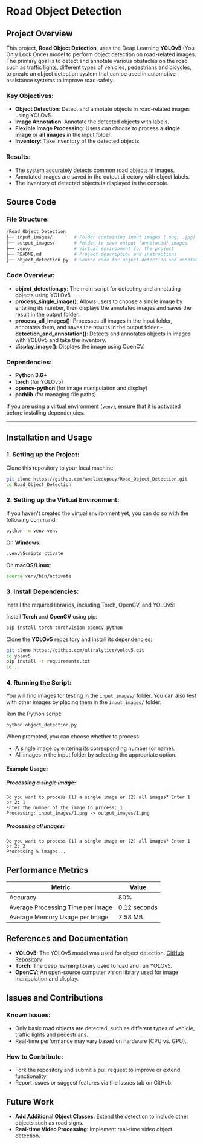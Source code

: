 
# Road Object Detection

## Project Overview

This project, **Road Object Detection**, uses the Deap Learning **YOLOv5** (You Only Look Once) model to perform object detection on road-related images. The primary goal is to detect and annotate various obstacles on the road such as traffic lights, different types of vehicles, pedestrians and bicycles, to create an object detection system that can be used in automotive assistance systems to improve road safety.

### Key Objectives:
- **Object Detection**: Detect and annotate objects in road-related images using YOLOv5.
- **Image Annotation**: Annotate the detected objects with labels.
- **Flexible Image Processing**: Users can choose to process a **single image** or **all images** in the input folder.
- **Inventory**: Take inventory of the detected objects.

### Results:
- The system accurately detects common road objects in images.
- Annotated images are saved in the output directory with object labels.
- The inventory of detected objects is displayed in the console.

## Source Code

### File Structure:

```bash
/Road_Object_Detection
├── input_images/        # Folder containing input images (.png, .jpg)  
├── output_images/       # Folder to save output (annotated) images  
├── venv/                # Virtual environment for the project  
├── README.md            # Project description and instructions  
├── object_detection.py  # Source code for object detection and annotation  
```

### Code Overview:
- **object_detection.py**: The main script for detecting and annotating objects using YOLOv5.
- **process_single_image()**: Allows users to choose a single image by entering its number, then displays the annotated images and saves the result in the output folder.
- **process_all_images()**: Processes all images in the input folder, annotates them, and saves the results in the output folder.- **detection_and_annotation()**: Detects and annotates objects in images with YOLOv5 and take the inventory.
- **display_image()**: Displays the image using OpenCV.

### Dependencies:
- **Python 3.6+**
- **torch** (for YOLOv5)
- **opencv-python** (for image manipulation and display)
- **pathlib** (for managing file paths)

If you are using a virtual environment (`venv`), ensure that it is activated before installing dependencies.

---

## Installation and Usage

### 1. Setting up the Project:

Clone this repository to your local machine:

```bash
git clone https://github.com/ameliedupouy/Road_Object_Detection.git
cd Road_Object_Detection
```

### 2. Setting up the Virtual Environment:

If you haven't created the virtual environment yet, you can do so with the following command:

```bash
python -m venv venv
```

On **Windows**:

```bash
.venv\Scripts ctivate
```

On **macOS/Linux**:

```bash
source venv/bin/activate
```

### 3. Install Dependencies:

Install the required libraries, including Torch, OpenCV, and YOLOv5:

Install **Torch** and **OpenCV** using pip:

```bash
pip install torch torchvision opencv-python
```

Clone the **YOLOv5** repository and install its dependencies:

```bash
git clone https://github.com/ultralytics/yolov5.git
cd yolov5
pip install -r requirements.txt
cd ..
```

### 4. Running the Script:
You will find images for testing in the `input_images/` folder. You can also test with other images by placing them in the `input_images/` folder.

Run the Python script:

```bash
python object_detection.py
```


When prompted, you can choose whether to process:

- A single image by entering its corresponding number (or name).
- All images in the input folder by selecting the appropriate option.

#### Example Usage:

##### Processing a single image:

```plaintext
Do you want to process (1) a single image or (2) all images? Enter 1 or 2: 1
Enter the number of the image to process: 1
Processing: input_images/1.png -> output_images/1.png
```

##### Processing all images:

```plaintext
Do you want to process (1) a single image or (2) all images? Enter 1 or 2: 2
Processing 5 images...
```


## Performance Metrics

| Metric                            | Value        |
|-----------------------------------|--------------|
| Accuracy                          | 80%          |
| Average Processing Time per Image | 0.12 seconds |
| Average Memory Usage per Image    | 7.58 MB       |

## References and Documentation

- **YOLOv5**: The YOLOv5 model was used for object detection. [GitHub Repository](https://github.com/ultralytics/yolov5)
- **Torch**: The deep learning library used to load and run YOLOv5.
- **OpenCV**: An open-source computer vision library used for image manipulation and display.

## Issues and Contributions

### Known Issues:
- Only basic road objects are detected, such as different types of vehicle, traffic lights and pedestrians.
- Real-time performance may vary based on hardware (CPU vs. GPU).

### How to Contribute:
- Fork the repository and submit a pull request to improve or extend functionality.
- Report issues or suggest features via the Issues tab on GitHub.

## Future Work

- **Add Additional Object Classes**: Extend the detection to include other objects such as road signs.
- **Real-time Video Processing**: Implement real-time video object detection.

